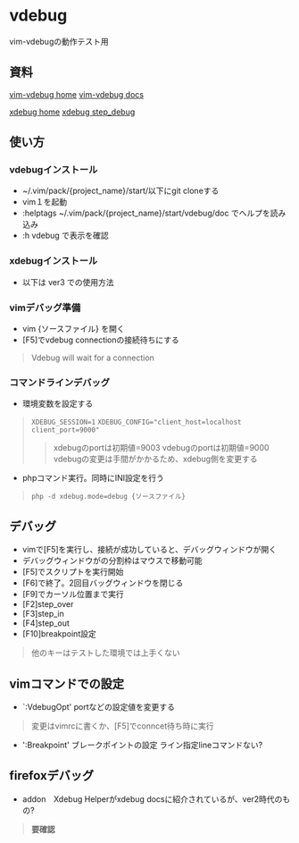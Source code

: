 # vdebug

vim-vdebugの動作テスト用

## 資料

[vim-vdebug home](https://github.com/vim-vdebug/vdebug)
[vim-vdebug docs](https://github.com/vim-vdebug/vdebug/blob/master/doc/Vdebug.txt)

[xdebug home](https://xdebug.org/)
[xdebug step_debug](https://xdebug.org/docs/step_debug)

## 使い方

### vdebugインストール

- ~/.vim/pack/{project_name}/start/以下にgit cloneする
- vim１を起動
- :helptags ~/.vim/pack/{project_name}/start/vdebug/doc でヘルプを読み込み
- :h vdebug で表示を確認

### xdebugインストール

- 以下は ver3 での使用方法

### vimデバッグ準備

- vim {ソースファイル} を開く
- [F5]でvdebug connectionの接続待ちにする

> Vdebug will wait for a connection

### コマンドラインデバッグ

- 環境変数を設定する

> `XDEBUG_SESSION=1`
> `XDEBUG_CONFIG="client_host=localhost client_port=9000"`
>> xdebugのportは初期値=9003
>> vdebugのportは初期値=9000
>> vdebugの変更は手間がかかるため、xdebug側を変更する

- phpコマンド実行。同時にINI設定を行う

> `php -d xdebug.mode=debug {ソースファイル}`


## デバッグ

- vimで[F5]を実行し、接続が成功していると、デバッグウィンドウが開く
- デバッグウィンドウがの分割枠はマウスで移動可能
- [F5]でスクリプトを実行開始
- [F6]で終了。2回目バッグウィンドウを閉じる
- [F9]でカーソル位置まで実行
- [F2]step_over
- [F3]step_in
- [F4]step_out
- [F10]breakpoint設定

> 他のキーはテストした環境では上手くない

## vimコマンドでの設定

- `:VdebugOpt' portなどの設定値を変更する
> 変更はvimrcに書くか、[F5]でconncet待ち時に実行

- ':Breakpoint' ブレークポイントの設定 ライン指定lineコマンドない?


## firefoxデバッグ

- addon　Xdebug Helperがxdebug docsに紹介されているが、ver2時代のもの?
> __要確認__







